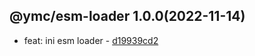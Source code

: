 <a name="1.0.0">

## @ymc/esm-loader 1.0.0(2022-11-14)</a> 
- feat: ini esm loader - [d19939cd2](https://github.com/ymc-github/js-idea/commit/dd19939cd2f7d662ef8fab64d435d1062bf61380 "feat(core): ini esm loader&#10;&#10;export load handle&#10;&#10;generated by ymc@robot")